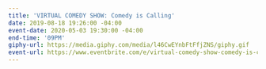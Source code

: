 ```yaml
---
title: 'VIRTUAL COMEDY SHOW: Comedy is Calling'
date: 2019-08-18 19:26:00 -04:00
event-date: 2020-05-03 19:30:00 -04:00
end-time: '09PM'
giphy-url: https://media.giphy.com/media/l46CwEYnbFtFfjZNS/giphy.gif
event-url: https://www.eventbrite.com/e/virtual-comedy-show-comedy-is-calling-tickets-103827101656
---
```


